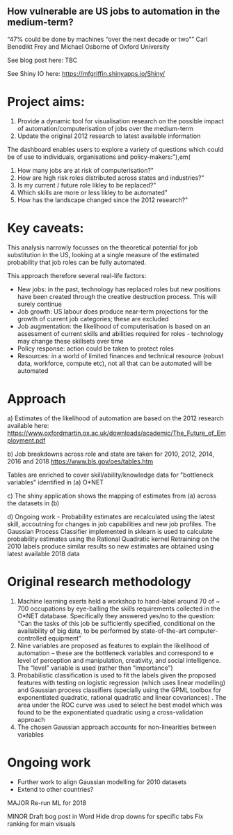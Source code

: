 ## How vulnerable are US jobs to automation in the medium-term?

“47% could be done by machines “over the next decade or two””
Carl Benedikt Frey and Michael Osborne of Oxford University

See blog post here: TBC

See Shiny IO here: https://mfgriffin.shinyapps.io/Shiny/


# Project aims:

1) Provide a dynamic tool for visualisation research on the possible impact of automation/computerisation of jobs over the medium-term
2) Update the original 2012 research to latest available information


The dashboard enables users to explore a variety of questions which could be of use to individuals, organisations and policy-makers:"),em(
1) How many jobs are at risk of computerisation?"
2) How are high risk roles distributed across states and industries?"
3)  Is my current / future role likley to be replaced?"
4)  Which skills are more or less likley to be automated"
5)  How has the landscape changed since the 2012 research?"


# Key caveats:

This analysis narrowly focusses on the theoretical potential for job substitution in the US, looking at a single measure of the estimated 
probability that job roles can be fully automated. 

This approach therefore several real-life factors:
- New jobs: in the past, technology has replaced roles but new positions have been created through the creative destruction process. This will surely continue
- Job growth: US labour does produce near-term projections for the growth of current job categories; these are excluded
- Job augmentation: the likelihood of computerisation is based on an assessment of current skills and abilities required for roles - technology may change these skillsets over time
- Policy response: action could be taken to protect roles
- Resources: in a world of limited finances and technical resource (robust data, workforce, compute etc), not all that can be automated will be automated


# Approach

a) Estimates of the likelihood of automation are based on the 2012 research available here:
https://www.oxfordmartin.ox.ac.uk/downloads/academic/The_Future_of_Employment.pdf

b) Job breakdowns across role and state are taken for 2010, 2012, 2014, 2016 and 2018
https://www.bls.gov/oes/tables.htm

Tables are enriched to cover skill/ability/knowledge data for "bottleneck variables" identified in (a)
O*NET

c) The shiny application shows the mapping of estimates from (a) across the datasets in (b)

d) Ongoing work - Probability estimates are recalculated using the latest skill, accoutning for changes in job capabilities and new job profiles.
The Gaussian Process Classifier implemented in sklearn is used to calculate probability estimates using the Rational Quadratic kernel 
Retraining on the 2010 labels produce similar results so new estimates are obtained using latest available 2018 data


# Original research methodology

1) Machine learning exerts held a workshop to hand-label around 70 of ~ 700 occupations by eye-balling the skills requirements  collected in the O*NET database. Specifically they answered yes/no to the question:
“Can the tasks of this job be sufficiently specified, conditional on the availability of big data, to be performed by state-of-the-art computer-controlled equipment”
2) Nine variables are proposed as features to explain the likelihood of automation – these are the bottleneck variables and correspond to e level of perception and manipulation, creativity, and social intelligence.  The “level” variable is used (rather than “importance”) 
3) Probabilistic classification is used to fit the labels given the proposed features with testing on logistic regression (which uses linear modelling)  and Gaussian process classifiers (specially using the GPML toolbox for exponentiated quadratic, rational quadratic and linear covariances) .  The area under the ROC curve was used to select he best model which was found to be the exponentiated quadratic using a cross-validation approach
4) The chosen Gaussian approach accounts for non-linearities between variables



# Ongoing work

- Further work to align Gaussian modelling for 2010 datasets
- Extend to other countries?

MAJOR
Re-run ML for 2018

MINOR
Draft bog post in Word
Hide drop downs for specific tabs
Fix ranking for main visuals
